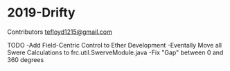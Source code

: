 # 2019-Drifty
Contributors tefloyd1215@gmail.com

TODO
-Add Field-Centric Control to Ether Development
-Eventally Move all Swere Calculations to frc.util.SwerveModule.java
-Fix "Gap" between 0 and 360 degrees
